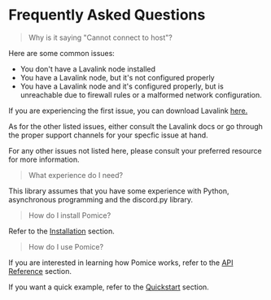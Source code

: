 # Frequently Asked Questions
> Why is it saying "Cannot connect to host"?

Here are some common issues:
- You don't have a Lavalink node installed
- You have a Lavalink node, but it's not configured properly
- You have a Lavalink node and it's configured properly, but is unreachable due to firewall rules or a malformed network configuration.

If you are experiencing the first issue, you can download Lavalink [here.](https://github.com/freyacodes/Lavalink/releases/latest)

As for the other listed issues, either consult the Lavalink docs or go through the proper support channels for your specfic issue at hand.

For any other issues not listed here, please consult your preferred resource for more information.

> What experience do I need?

This library assumes that you have some experience with Python, asynchronous programming and the discord.py library.

> How do I install Pomice?

Refer to the [Installation](installation.md) section.

> How do I use Pomice?

If you are interested in learning how Pomice works, refer to the [API Reference](api/index.md) section.

If you want a quick example, refer to the [Quickstart](quickstart.md) section.
